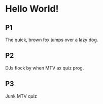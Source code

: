 # Hello World!

## P1
The quick, brown fox jumps over a lazy dog.

## P2
DJs flock by when MTV ax quiz prog.

## P3
Junk MTV quiz
